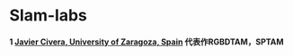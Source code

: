 # Slam-labs

#### 1 [Javier Civera, University of Zaragoza, Spain](http://webdiis.unizar.es/~jcivera/index.html) 代表作RGBDTAM，SPTAM
